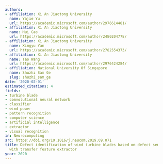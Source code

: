 ```yaml
---
authors:
- affiliation: Xi An Jiaotong University
  name: Yajie Yu
  url: https://academic.microsoft.com/author/2976614481/
- affiliation: Xi An Jiaotong University
  name: Hui Cao
  url: https://academic.microsoft.com/author/2480204778/
- affiliation: Xi An Jiaotong University
  name: Xingyu Yan
  url: https://academic.microsoft.com/author/2782554373/
- affiliation: Xi An Jiaotong University
  name: Tao Wang
  url: https://academic.microsoft.com/author/2976424284/
- affiliation: National University Of Singapore
  name: Shuzhi Sam Ge
  slug: shuzhi_sam_ge
date: '2020-02-01'
estimated_citations: 4
fields:
- turbine blade
- convolutional neural network
- classifier
- wind power
- pattern recognition
- computer science
- artificial intelligence
- extractor
- visual recognition
in: Neurocomputing
src: https://doi.org/10.1016/j.neucom.2019.09.071
title: Defect identification of wind turbine blades based on defect semantic features
  with transfer feature extractor
year: 2020
---
```

